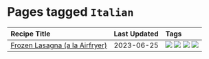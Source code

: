 # Pages tagged `Italian`

|Recipe Title|Last Updated|Tags
|:---|:---|:---|
|[Frozen Lasagna (a la Airfryer)](../recipes/lasagnaairfryer.md)|2023-06-25|[![](https://img.shields.io/badge/tag-Italian-13fda6)](../tags/Italian.md) [![](https://img.shields.io/badge/tag-airfryer-9fef19)](../tags/airfryer.md) [![](https://img.shields.io/badge/tag-easy-6685b7)](../tags/easy.md) [![](https://img.shields.io/badge/tag-reheating-d4602a)](../tags/reheating.md)|